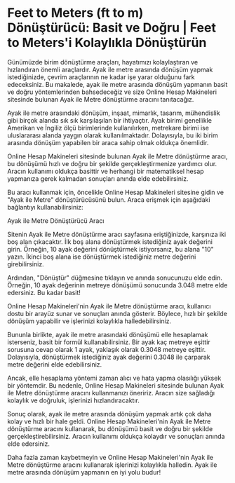 Feet to Meters (ft to m) Dönüştürücü: Basit ve Doğru | Feet to Meters'i Kolaylıkla Dönüştürün
=============================================================================================

Günümüzde birim dönüştürme araçları, hayatımızı kolaylaştıran ve hızlandıran önemli araçlardır. Ayak ile metre arasında dönüşüm yapmak istediğinizde, çevrim araçlarının ne kadar işe yarar olduğunu fark edeceksiniz. Bu makalede, ayak ile metre arasında dönüşüm yapmanın basit ve doğru yöntemlerinden bahsedeceğiz ve size Online Hesap Makineleri sitesinde bulunan Ayak ile Metre dönüştürme aracını tanıtacağız.

Ayak ile metre arasındaki dönüşüm, inşaat, mimarlık, tasarım, mühendislik gibi birçok alanda sık sık karşılaşılan bir ihtiyaçtır. Ayak birimi genellikle Amerikan ve İngiliz ölçü birimlerinde kullanılırken, metrekare birimi ise uluslararası alanda yaygın olarak kullanılmaktadır. Dolayısıyla, bu iki birim arasında dönüşüm yapabilen bir araca sahip olmak oldukça önemlidir.

Online Hesap Makineleri sitesinde bulunan Ayak ile Metre dönüştürme aracı, bu dönüşümü hızlı ve doğru bir şekilde gerçekleştirmenize yardımcı olur. Aracın kullanımı oldukça basittir ve herhangi bir matematiksel hesap yapmanıza gerek kalmadan sonuçları anında elde edebilirsiniz.

Bu aracı kullanmak için, öncelikle Online Hesap Makineleri sitesine gidin ve "Ayak ile Metre" dönüştürücüsünü bulun. Araca erişmek için aşağıdaki bağlantıyı kullanabilirsiniz:

Ayak ile Metre Dönüştürücü Aracı

Sitenin Ayak ile Metre dönüştürme aracı sayfasına eriştiğinizde, karşınıza iki boş alan çıkacaktır. İlk boş alana dönüştürmek istediğiniz ayak değerini girin. Örneğin, 10 ayak değerini dönüştürmek istiyorsanız, bu alana "10" yazın. İkinci boş alana ise dönüştürmek istediğiniz metre değerini girebilirsiniz.

Ardından, "Dönüştür" düğmesine tıklayın ve anında sonucunuzu elde edin. Örneğin, 10 ayak değerinin metreye dönüşümü sonucunda 3.048 metre elde edersiniz. Bu kadar basit!

Online Hesap Makineleri'nin Ayak ile Metre dönüştürme aracı, kullanıcı dostu bir arayüz sunar ve sonuçları anında gösterir. Böylece, hızlı bir şekilde dönüşüm yapabilir ve işlerinizi kolaylıkla halledebilirsiniz.

Bununla birlikte, ayak ile metre arasındaki dönüşümü elle hesaplamak isterseniz, basit bir formül kullanabilirsiniz. Bir ayak kaç metreye eşittir sorusuna cevap olarak 1 ayak, yaklaşık olarak 0.3048 metreye eşittir. Dolayısıyla, dönüştürmek istediğiniz ayak değerini 0.3048 ile çarparak metre değerini elde edebilirsiniz.

Ancak, elle hesaplama yöntemi zaman alıcı ve hata yapma olasılığı yüksek bir yöntemdir. Bu nedenle, Online Hesap Makineleri sitesinde bulunan Ayak ile Metre dönüştürme aracını kullanmanızı öneririz. Aracın size sağladığı kolaylık ve doğruluk, işlerinizi hızlandıracaktır.

Sonuç olarak, ayak ile metre arasında dönüşüm yapmak artık çok daha kolay ve hızlı bir hale geldi. Online Hesap Makineleri'nin Ayak ile Metre dönüştürme aracını kullanarak, bu dönüşümü basit ve doğru bir şekilde gerçekleştirebilirsiniz. Aracın kullanımı oldukça kolaydır ve sonuçları anında elde edersiniz.

Daha fazla zaman kaybetmeyin ve Online Hesap Makineleri'nin Ayak ile Metre dönüştürme aracını kullanarak işlerinizi kolaylıkla halledin. Ayak ile metre arasında dönüşüm yapmanın en iyi yolu budur!